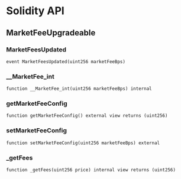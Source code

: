 # Solidity API

## MarketFeeUpgradeable

### MarketFeesUpdated

```solidity
event MarketFeesUpdated(uint256 marketFeeBps)
```

### __MarketFee_int

```solidity
function __MarketFee_int(uint256 marketFeeBps) internal
```

### getMarketFeeConfig

```solidity
function getMarketFeeConfig() external view returns (uint256)
```

### setMarketFeeConfig

```solidity
function setMarketFeeConfig(uint256 marketFeeBps) external
```

### _getFees

```solidity
function _getFees(uint256 price) internal view returns (uint256)
```

